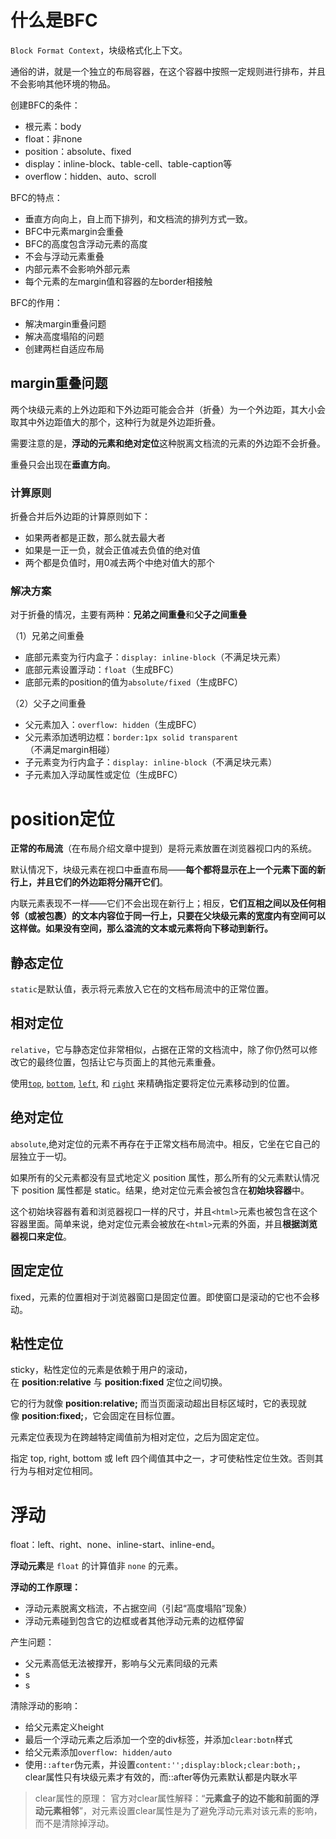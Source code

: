 # 什么是BFC

`Block Format Context`，块级格式化上下文。

通俗的讲，就是一个独立的布局容器，在这个容器中按照一定规则进行排布，并且不会影响其他环境的物品。

创建BFC的条件：
- 根元素：body
- float：非none
- position：absolute、fixed
- display：inline-block、table-cell、table-caption等
- overflow：hidden、auto、scroll

BFC的特点：
- 垂直方向向上，自上而下排列，和文档流的排列方式一致。
- BFC中元素margin会重叠
- BFC的高度包含浮动元素的高度
- 不会与浮动元素重叠
- 内部元素不会影响外部元素
- 每个元素的左margin值和容器的左border相接触

BFC的作用：
- 解决margin重叠问题
- 解决高度塌陷的问题
- 创建两栏自适应布局

## margin重叠问题

两个块级元素的上外边距和下外边距可能会合并（折叠）为一个外边距，其大小会取其中外边距值大的那个，这种行为就是外边距折叠。

需要注意的是，**浮动的元素和绝对定位**这种脱离文档流的元素的外边距不会折叠。

重叠只会出现在**垂直方向**。

### 计算原则

折叠合并后外边距的计算原则如下：
-   如果两者都是正数，那么就去最大者
-   如果是一正一负，就会正值减去负值的绝对值
-   两个都是负值时，用0减去两个中绝对值大的那个

### 解决方案

对于折叠的情况，主要有两种：**兄弟之间重叠**和**父子之间重叠**

（1）兄弟之间重叠
-   底部元素变为行内盒子：`display: inline-block`（不满足块元素）
-   底部元素设置浮动：`float`（生成BFC）
-   底部元素的position的值为`absolute/fixed`（生成BFC）

（2）父子之间重叠

-   父元素加入：`overflow: hidden`（生成BFC）
-   父元素添加透明边框：`border:1px solid transparent`（不满足margin相碰）
-   子元素变为行内盒子：`display: inline-block`（不满足块元素）
-   子元素加入浮动属性或定位（生成BFC）

# position定位

**正常的布局流**（在布局介绍文章中提到）是将元素放置在浏览器视口内的系统。

默认情况下，块级元素在视口中垂直布局——**每个都将显示在上一个元素下面的新行上，并且它们的外边距将分隔开它们**。

内联元素表现不一样——它们不会出现在新行上；相反，**它们互相之间以及任何相邻（或被包裹）的文本内容位于同一行上，只要在父块级元素的宽度内有空间可以这样做。如果没有空间，那么溢流的文本或元素将向下移动到新行。**

## 静态定位

`static`是默认值，表示将元素放入它在的文档布局流中的正常位置。

## 相对定位

`relative`，它与静态定位非常相似，占据在正常的文档流中，除了你仍然可以修改它的最终位置，包括让它与页面上的其他元素重叠。

使用[`top`](https://developer.mozilla.org/zh-CN/docs/Web/CSS/top), [`bottom`](https://developer.mozilla.org/zh-CN/docs/Web/CSS/bottom), [`left`](https://developer.mozilla.org/zh-CN/docs/Web/CSS/left), 和 [`right`](https://developer.mozilla.org/zh-CN/docs/Web/CSS/right) 来精确指定要将定位元素移动到的位置。

## 绝对定位

`absolute`,绝对定位的元素不再存在于正常文档布局流中。相反，它坐在它自己的层独立于一切。

如果所有的父元素都没有显式地定义 position 属性，那么所有的父元素默认情况下 position 属性都是 static。结果，绝对定位元素会被包含在**初始块容器**中。

这个初始块容器有着和浏览器视口一样的尺寸，并且`<html>`元素也被包含在这个容器里面。简单来说，绝对定位元素会被放在`<html>`元素的外面，并且**根据浏览器视口来定位**。

## 固定定位

fixed，元素的位置相对于浏览器窗口是固定位置。即使窗口是滚动的它也不会移动。

## 粘性定位

sticky，粘性定位的元素是依赖于用户的滚动，在 **position:relative** 与 **position:fixed** 定位之间切换。

它的行为就像 **position:relative;** 而当页面滚动超出目标区域时，它的表现就像 **position:fixed;**，它会固定在目标位置。

元素定位表现为在跨越特定阈值前为相对定位，之后为固定定位。

指定 top, right, bottom 或 left 四个阈值其中之一，才可使粘性定位生效。否则其行为与相对定位相同。

# 浮动

float：left、right、none、inline-start、inline-end。

**浮动元素**是 `float` 的计算值非 `none` 的元素。

**浮动的工作原理：**
- 浮动元素脱离文档流，不占据空间（引起“高度塌陷”现象）
- 浮动元素碰到包含它的边框或者其他浮动元素的边框停留

产生问题：
- 父元素高低无法被撑开，影响与父元素同级的元素
- s
- s

清除浮动的影响：
- 给父元素定义height
- 最后一个浮动元素之后添加一个空的div标签，并添加`clear:botn`样式
- 给父元素添加`overflow: hidden/auto`
- 使用`::after`伪元素，并设置`content:'';display:block;clear:both;`，clear属性只有块级元素才有效的，而::after等伪元素默认都是内联水平

> clear属性的原理：
> 官方对clear属性解释：“**元素盒子的边不能和前面的浮动元素相邻**”，对元素设置clear属性是为了避免浮动元素对该元素的影响，而不是清除掉浮动。

